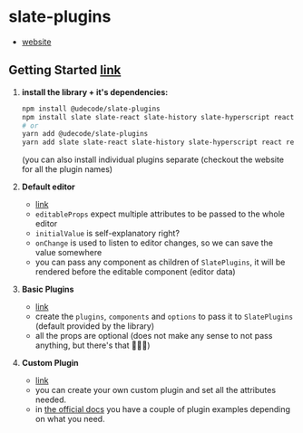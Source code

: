 # slate-plugins

- [website](https://slate-plugins.udecode.io/)

## Getting Started [link](https://slate-plugins.udecode.io/docs/installation)

1. **install the library + it's dependencies:**

   ```bash
   npm install @udecode/slate-plugins
   npm install slate slate-react slate-history slate-hyperscript react react-dom
   # or
   yarn add @udecode/slate-plugins
   yarn add slate slate-react slate-history slate-hyperscript react react-dom
   ```

   (you can also install individual plugins separate (checkout the website for all the plugin names)

2. **Default editor**

   - [link](https://codesandbox.io/s/slate-plugins-01-simple-editor-9trvk)
   - `editableProps` expect multiple attributes to be passed to the whole editor
   - `initialValue` is self-explanatory right?
   - `onChange` is used to listen to editor changes, so we can save the value somewhere
   - you can pass any component as children of `SlatePlugins`, it will be rendered before the editable component (editor data)

3. **Basic Plugins**

   - [link](https://codesandbox.io/s/slate-plugins-01-basic-plugins-h9303)
   - create the `plugins`, `components` and `options` to pass it to `SlatePlugins` (default provided by the library)
   - all the props are optional (does not make any sense to not pass anything, but there's that 🤷🏼‍♂️)

4. **Custom Plugin**

   - [link](https://codesandbox.io/s/slate-plugins-03-custom-plugin-4503h)
   - you can create your own custom plugin and set all the attributes needed.
   - in [the official docs](https://slate-plugins.udecode.io/docs/creating-plugins) you have a couple of plugin examples depending on what you need.
